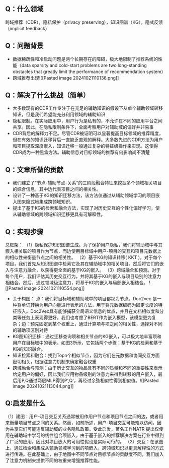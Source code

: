 ## Q：什么领域
 跨域推荐（CDR），隐私保护（privacy preserving），知识图谱（KG），隐式反馈（implicit feedback）
## Q：问题背景
- 数据稀疏性和冷启动问题是两个长期存在的障碍，极大地限制了推荐系统的性能（data sparsity and cold-start problems are two long-standing obstacles that greatly limit the performance of recommendation system）
- 跨域推荐出现![[Pasted image 20241021110136.png]]


## Q：解决了什么挑战（简单）
- 大多数现有的CDR工作专注于在充足的辅助知识的假设下从单个辅助领域转移知识，但是我们希望能充分利用领域的辅助知识
- 隐私限制。在实际应用中，用户行为是私有的，不允许在不同的应用平台之间共享。因此，在隐私限制条件下，全面考察用户对辅助域的偏好并非易事
- CDR背后的解释力不足。尽管CDR被证明可以显著提高目标领域的推荐精度，但在有效的知识迁移背后一直缺乏直观的解释。大多数先进的CDR方法为用户和项目提取深度嵌入，知识迁移一般通过复杂的特征级操作来实现。这使得CDR成为一种黑盒方法。辅助信息对目标领域的推荐有何影响尚不清楚
## Q：文章所做的贡献
- 我们建立了"节点-辅助节点-关系"的三阶段融合特征来挖掘多个领域相关项目的综合信息，其中边代表项目之间的相关性。
- 设计了一种基于KG的知识迁移方法，该方法仅通过从辅助领域学习的项目嵌入图来隐式地集成跨领域知识。
- 提出了基于KG的检索和融合方法，实现了对历史交互的个性化偏好学习，使从辅助领域的跨领域知识迁移更具有可解释性。
## Q：实现步骤
总框架：
（1）隐私保护知识图谱生成。为了保护用户隐私，我们将辅助域中与其嵌入相关联的项目作为节点，而边使用目标域中用户-项目的交互和项目元数据上的相似性来衡量节点之间的相关性。
（2）基于KG的知识转移( KKT )。对于每个项目，我们首先从知识图谱中检索它及其在辅助域中的相关项目。然后将它们的嵌入与注意力融合，以获得更全面的基于KG的嵌入。
（3）跨域融合和预测。对于每个用户，我们评估其历史交互行为，并将其基于KG的嵌入与项目级别的注意力相结合。然后，通过领域级注意力，将基于KG的嵌入与局部嵌入相结合。
![[Pasted image 20241021110554.png]]
- 关于构图： 点：我们将目标域和辅助域中的项目都视为节点。Doc2vec 是一种将单词转换为用户向量进行表示的方法，用于将元数据编码为固定长度的特征嵌入。Doc2Vec具有能够捕获全局语义信息的优点，并且在文档相似度和分类等任务上表现得更好。我们也考虑了BERT作为嵌入模型，该模型更为复杂；边：预先固定到某个权重上，通过计算项与项之间的相关性，选择对不同的辅助项区别对待
- KG图知识迁移：通过迁移查询项和相关节点的KG嵌入，可以极大地丰富项和用户在目标域中的表示。如图3所示，它包括两个步骤：基于KG的检索和基于KG的知识融合。
- 知识检索和融合：找到Topn个相似节点，因为它们在元数据和协同交互方面密切相关，根据注意力机制来确定融合权重
- 跨域融合与预测：由于历史交互的物品具有不同的质量和不同的重要性来表示给定用户的偏好，因此我们应用物品级别的注意力来得到转移的用户嵌入，最后用P,Q通过两层MLP得到P',Q'，再经过余弦相似性得到相似值。![[Pasted image 20241021113044.png]]
## Q:启发是什么
（1）建图：用户-项目交互关系通常被用作用户节点和项目节点之间的边，或者用来衡量项目节点之间的关系。然而，如前所述，用户-项目交互可能难以访问，因为共享它们可能违反辅助域的业务隐私政策。受此启发，著名工作NATR 提出仅使用在辅助域中学习的线性组合项嵌入。由于基于嵌入的推荐解决方案在行业中得到了广泛的应用，因此对项目嵌入的可用性假设是实际可行的。
（2）交互：在该图上，通过检索和集成从辅助领域学习到的项嵌入，跨领域知识以更具解释性的方式进行传递。在此基础上，由于地图中不同节点对目标节点的贡献度不同，我们加入了注意力机制来提供不同的权重来增强推荐性能。
